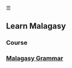 
<div class="bg_nrn"></div><div class="navbar"><a class="openbtn" onclick="openNav()">&#9776;</a></div>

<main>

## Learn Malagasy 

### Course

### [Malagasy Grammar](../nosy_malagasy/grammar.html)

</main>

<script src="https://razafy.com/js/toc.js"></script>
<script>
let anchor= document.createElement('a');
anchor.href="javascript:closeNav()"; //void(0)"; //anchor[0].onclick = closeNav();
anchor.className = "closebtn";  
anchor.innerHTML="&times;";
document.getElementById("TOC").prepend(anchor);


let navCrumbs= document.createElement('div');
navCrumbs.className = "hover-nav";
navCrumbs.innerHTML = `
<div class="hover-nav">
<ul>
<li><a href="../../index.html">⇦ home</a></li>
<li><a href="./index.html">nirina</a></li>
</ul>
</div>`;
document.getElementById("TOC").prepend(navCrumbs); 
</script>
